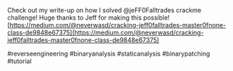 Check out my write-up on how I solved @jeFF0Falltrades crackme challenge! Huge thanks to Jeff for making this possible! [https://medium.com/@neverwasd/cracking-jeff0falltrades-master0fnone-class-de9848e67375](https://medium.com/@neverwasd/cracking-jeff0falltrades-master0fnone-class-de9848e67375)

#reverseengineering #binaryanalysis #staticanalysis #binarypatching #tutorial
